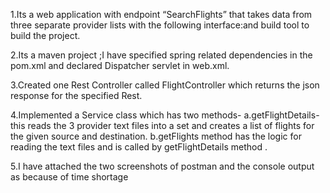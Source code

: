 1.Its a web application with endpoint “SearchFlights” that takes data from three separate
provider lists with the following interface:and  build tool to build the project.

2.Its a maven project ;I have specified spring related dependencies in the pom.xml and declared Dispatcher servlet in web.xml.

3.Created one Rest Controller called FlightController which returns the json response for the specified Rest.

4.Implemented a Service class which has two methods-
 a.getFlightDetails- this reads the 3 provider text files into a set and creates a list of flights for the given source and destination.
 b.getFlights method has the logic for reading the text files and is called by getFlightDetails method .
 
 5.I have attached the two screenshots of postman and the console output as because of time shortage 
 



